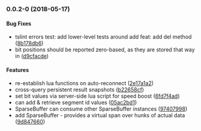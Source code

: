 <a name="0.0.2-0"></a>
### 0.0.2-0 (2018-05-17)


#### Bug Fixes

* tslint errors test: add lower-level tests around add feat: add del method ([8b178db6](git+https://github.com/codeo-za/segmenta.git/commit/8b178db6))
* bit positions should be reported zero-based, as they are stored      that way in ([d9cfacde](git+https://github.com/codeo-za/segmenta.git/commit/d9cfacde))


#### Features

* re-establish lua functions on auto-reconnect ([2e17a1a2](git+https://github.com/codeo-za/segmenta.git/commit/2e17a1a2))
* cross-query persistent result snapshots ([b22658cf](git+https://github.com/codeo-za/segmenta.git/commit/b22658cf))
* set bit values via server-side lua script for speed boost ([6fd7f4ad](git+https://github.com/codeo-za/segmenta.git/commit/6fd7f4ad))
* can add & retrieve segment id values ([05ac2bd1](git+https://github.com/codeo-za/segmenta.git/commit/05ac2bd1))
* SparseBuffer can consume other SparseBuffer instances ([97407998](git+https://github.com/codeo-za/segmenta.git/commit/97407998))
* add SparseBuffer         - provides a virtual span over hunks of actual data     ([9d847660](git+https://github.com/codeo-za/segmenta.git/commit/9d847660))

